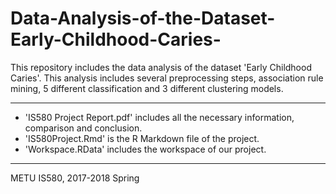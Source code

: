 # Data-Analysis-of-the-Dataset-Early-Childhood-Caries-
This repository includes the data analysis of the dataset 'Early Childhood Caries'. This analysis includes several preprocessing steps, association rule mining, 5 different classification and 3 different clustering models.


***************************************************************************************
* 'IS580 Project Report.pdf' includes all the necessary information, comparison and conclusion.
* 'IS580Project.Rmd' is the R Markdown file of the project. 
* 'Workspace.RData' includes the workspace of our project.

***************************************************************************************

METU IS580, 2017-2018 Spring
